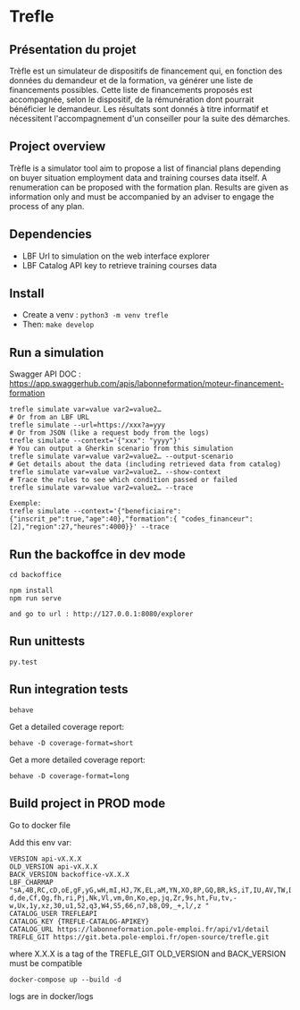 # Trefle

## Présentation du projet

  Trèfle est un simulateur de dispositifs de financement qui, en fonction des données du demandeur et de la formation, va générer une liste de financements possibles.
  Cette liste de financements proposés est accompagnée, selon le dispositif, de la rémunération dont pourrait bénéficier le demandeur. Les résultats sont donnés à titre informatif et nécessitent l'accompagnement d'un conseiller pour la suite des démarches.

## Project overview

  Trèfle is a simulator tool aim to propose a list of financial plans depending on buyer situation employment data and training courses data itself. A renumeration can be proposed with the formation plan. Results are given as information only and must be accompanied by an adviser to engage the process of any plan.

## Dependencies

- LBF Url to simulation on the web interface explorer
- LBF Catalog API key to retrieve training courses data

## Install

- Create a venv : `python3 -m venv trefle`
- Then: `make develop`

## Run a simulation

  Swagger API DOC : https://app.swaggerhub.com/apis/labonneformation/moteur-financement-formation

    trefle simulate var=value var2=value2…
    # Or from an LBF URL
    trefle simulate --url=https://xxx?a=yyy
    # Or from JSON (like a request body from the logs)
    trefle simulate --context='{"xxx": "yyyy"}'
    # You can output a Gherkin scenario from this simulation
    trefle simulate var=value var2=value2… --output-scenario
    # Get details about the data (including retrieved data from catalog)
    trefle simulate var=value var2=value2… --show-context
    # Trace the rules to see which condition passed or failed
    trefle simulate var=value var2=value2… --trace

    Exemple:
    trefle simulate --context='{"beneficiaire":{"inscrit_pe":true,"age":40},"formation":{ "codes_financeur":[2],"region":27,"heures":4000}}' --trace

## Run the backoffce in dev mode

    cd backoffice
    
    npm install
    npm run serve

    and go to url : http://127.0.0.1:8080/explorer

## Run unittests

    py.test

## Run integration tests

    behave

Get a detailed coverage report:

    behave -D coverage-format=short

Get a more detailed coverage report:

    behave -D coverage-format=long

## Build project in PROD mode

Go to docker file

Add this env var:

    VERSION api-vX.X.X
    OLD_VERSION api-vX.X.X
    BACK_VERSION backoffice-vX.X.X
    LBF_CHARMAP "sA,4B,RC,cD,oE,gF,yG,wH,mI,HJ,7K,EL,aM,YN,XO,8P,GQ,BR,kS,iT,IU,AV,TW,DX,pY,JZ,2a,Lb,Mc, d,de,Cf,Qg,fh,ri,Pj,Nk,Vl,vm,0n,Ko,ep,jq,Zr,9s,ht,Fu,tv,-w,Ux,1y,xz,30,u1,52,q3,W4,S5,66,n7,b8,O9,_+,l/,z "
    CATALOG_USER TREFLEAPI
    CATALOG_KEY {TREFLE-CATALOG-APIKEY}
    CATALOG_URL https://labonneformation.pole-emploi.fr/api/v1/detail
    TREFLE_GIT https://git.beta.pole-emploi.fr/open-source/trefle.git

where X.X.X is a tag of the TREFLE_GIT
OLD_VERSION and BACK_VERSION must be compatible

    docker-compose up --build -d

logs are in docker/logs
